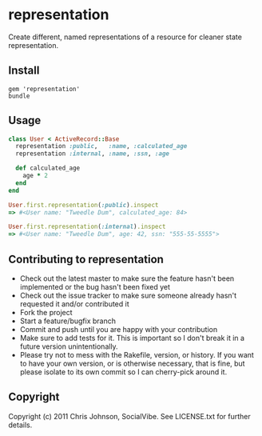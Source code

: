 # representation
Create different, named representations of a resource for cleaner state representation.

## Install

    gem 'representation'
    bundle

## Usage

```ruby
class User < ActiveRecord::Base 
  representation :public,   :name, :calculated_age
  representation :internal, :name, :ssn, :age

  def calculated_age
    age * 2
  end
end

User.first.representation(:public).inspect
=> #<User name: "Tweedle Dum", calculated_age: 84>

User.first.representation(:internal).inspect
=> #<User name: "Tweedle Dum", age: 42, ssn: "555-55-5555">
````

## Contributing to representation
 
* Check out the latest master to make sure the feature hasn't been implemented or the bug hasn't been fixed yet
* Check out the issue tracker to make sure someone already hasn't requested it and/or contributed it
* Fork the project
* Start a feature/bugfix branch
* Commit and push until you are happy with your contribution
* Make sure to add tests for it. This is important so I don't break it in a future version unintentionally.
* Please try not to mess with the Rakefile, version, or history. If you want to have your own version, or is otherwise necessary, that is fine, but please isolate to its own commit so I can cherry-pick around it.

## Copyright

Copyright (c) 2011 Chris Johnson, SocialVibe. See LICENSE.txt for further details.

